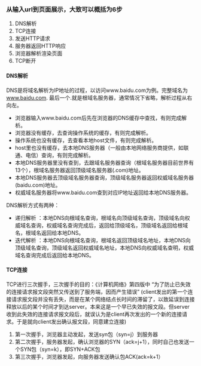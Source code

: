 ### 从输入url到页面展示，大致可以概括为6步
1. DNS解析
2. TCP连接
3. 发送HTTP请求
4. 服务器返回HTTP响应
5. 浏览器解析渲染页面
6. TCP断开

#### DNS解析
DNS是将域名解析为IP地址的过程，以访问www.baidu.com为例。完整域名为 www.baidu.com. 最后一个.就是根域名服务器，通常情况下省略，解析过程从右向左。

- 浏览器输入www.baidu.com后先在浏览器的DNS缓存中查找，有则完成解析。
- 浏览器没有缓存，去查询操作系统的缓存，有则完成解析。
- 操作系统也没有缓存，去查看本地host文件，有则完成解析。
- host里也没有缓存，去本地DNS服务器（一般由本地网络服务商提供，如联通、电信）查询，有则完成解析。
- 本地DNS服务器里没有查到，去跟域名服务器查询（根域名服务器目前世界有13个），根域名服务器返回顶级域名服务器(.com)地址。
- 本地DNS服务器去顶级域名服务器查询，顶级域名服务器返回权威域名服务器(baidu.com)地址。
- 权威域名服务器将www.baidu.com查到对应IP地址返回给本地DNS服务器。

DNS解析方式有两种：
- 递归解析 ：本地DNS向根域名查询，根域名向顶级域名查询，顶级域名向权威域名查询，权威域名查询完成后，返回给顶级域名，顶级域名返回给根域名，根域名返回给本地DNS。
- 迭代解析 ：本地DNS向根域名查询，根域名返回顶级域名地址，本地DNS向顶级域名查询，顶级域名返回权威域名地址，本地DNS向权威域名查明，权威域名查询完成后返回给本地DNS。

#### TCP连接
TCP进行三次握手，三次握手的目的：《计算机网络》第四版中 “为了防止已失效的连接请求报文段突然又传送到了服务端，因而产生错误”
(client发出的第一个连接请求报文段并没有丢失，而是在某个网络结点长时间的滞留了，以致延误到连接释放以后的某个时间才到达server。本来这是一个早已失效的报文段。但server收到此失效的连接请求报文段后，就误认为是client再次发出的一个新的连接请求。于是就向client发出确认报文段，同意建立连接)

1. 第一次握手，浏览器主动发起，发送syn包（syn=j）到服务器
2. 第二次握手，服务器发起，确认浏览器的SYN（ack=j+1），同时自己也发送一个SYN包（syn=k），即SYN+ACK包
3. 第三次握手，浏览器发起，向服务器发送确认包ACK(ack=k+1）